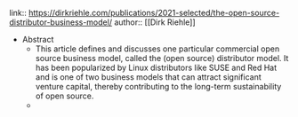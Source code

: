 link:: https://dirkriehle.com/publications/2021-selected/the-open-source-distributor-business-model/
author:: [[Dirk Riehle]]

- Abstract
	- This article defines and discusses one particular commercial open source business model, called the (open source) distributor model. It has been popularized by Linux distributors like SUSE and Red Hat and is one of two business models that can attract significant venture capital, thereby contributing to the long-term sustainability of open source.
	-
